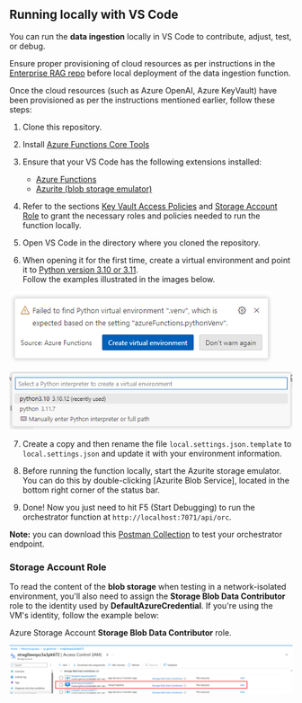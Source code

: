 ## Running locally with VS Code

You can run the **data ingestion** locally in VS Code to contribute, adjust, test, or debug.

Ensure proper provisioning of cloud resources as per instructions in the [Enterprise RAG repo](https://github.com/Azure/GPT-RAG?tab=readme-ov-file#getting-started) before local deployment of the data ingestion function.

Once the cloud resources (such as Azure OpenAI, Azure KeyVault) have been provisioned as per the instructions mentioned earlier, follow these steps:  
   
1. Clone this repository.  

2. Install [Azure Functions Core Tools](https://learn.microsoft.com/en-us/azure/azure-functions/functions-run-local?tabs=windows%2Cisolated-process%2Cnode-v4%2Cpython-v2%2Chttp-trigger%2Ccontainer-apps&pivots=programming-language-python#install-the-azure-functions-core-tools)

3. Ensure that your VS Code has the following extensions installed:  
  
   - [Azure Functions](https://marketplace.visualstudio.com/items?itemName=ms-azuretools.vscode-azurefunctions)  
   - [Azurite (blob storage emulator)](https://marketplace.visualstudio.com/items?itemName=Azurite.azurite)  
   
4. Refer to the sections [Key Vault Access Policies](#key-vault-access-policies) and [Storage Account Role](#storage-account-role) to grant the necessary roles and policies needed to run the function locally.  
   
5. Open VS Code in the directory where you cloned the repository.  
   
6. When opening it for the first time, create a virtual environment and point it to [Python version 3.10 or 3.11](https://www.python.org/downloads/release/python-31011/). <BR>Follow the examples illustrated in the images below.  

![Creating Python Environment 01](../media/local_deployment_env01.png)

![Creating Python Environment 02](../media/local_deployment_env02.png)
   
7. Create a copy and then rename the file `local.settings.json.template` to `local.settings.json` and update it with your environment information.  
   
8. Before running the function locally, start the Azurite storage emulator. You can do this by double-clicking [Azurite Blob Service], located in the bottom right corner of the status bar.

9. Done! Now you just need to hit F5 (Start Debugging) to run the orchestrator function at  `http://localhost:7071/api/orc`.

**Note:** you can download this [Postman Collection](../tests/gpt-rag-ingestion.postman_collection.json) to test your orchestrator endpoint.

### Storage Account Role

To read the content of the **blob storage** when testing in a network-isolated environment, you'll also need to assign the **Storage Blob Data Contributor** role to the identity used by **DefaultAzureCredential**. If you're using the VM's identity, follow the example below:

Azure Storage Account **Storage Blob Data Contributor** role.

![Storage Account](../media/local_deployment_storage.png)

